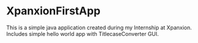 # XpanxionFirstApp
This is a simple java application created during my Internship at Xpanxion. Includes simple hello world app with TitlecaseConverter GUI.

